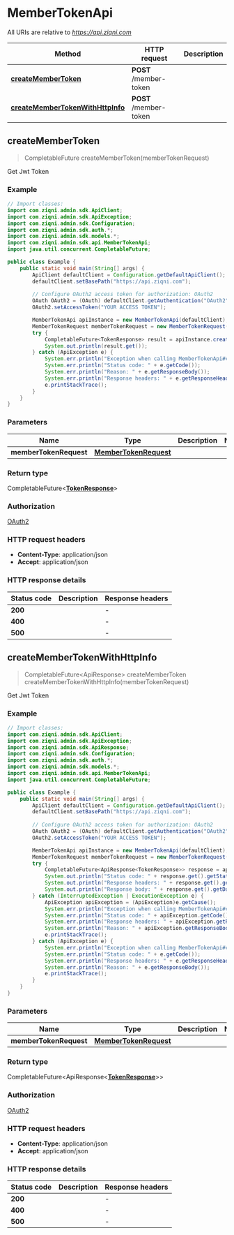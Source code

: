 # MemberTokenApi

All URIs are relative to *https://api.ziqni.com*

Method | HTTP request | Description
------------- | ------------- | -------------
[**createMemberToken**](MemberTokenApi.md#createMemberToken) | **POST** /member-token | 
[**createMemberTokenWithHttpInfo**](MemberTokenApi.md#createMemberTokenWithHttpInfo) | **POST** /member-token | 



## createMemberToken

> CompletableFuture<TokenResponse> createMemberToken(memberTokenRequest)



Get Jwt Token

### Example

```java
// Import classes:
import com.ziqni.admin.sdk.ApiClient;
import com.ziqni.admin.sdk.ApiException;
import com.ziqni.admin.sdk.Configuration;
import com.ziqni.admin.sdk.auth.*;
import com.ziqni.admin.sdk.models.*;
import com.ziqni.admin.sdk.api.MemberTokenApi;
import java.util.concurrent.CompletableFuture;

public class Example {
    public static void main(String[] args) {
        ApiClient defaultClient = Configuration.getDefaultApiClient();
        defaultClient.setBasePath("https://api.ziqni.com");
        
        // Configure OAuth2 access token for authorization: OAuth2
        OAuth OAuth2 = (OAuth) defaultClient.getAuthentication("OAuth2");
        OAuth2.setAccessToken("YOUR ACCESS TOKEN");

        MemberTokenApi apiInstance = new MemberTokenApi(defaultClient);
        MemberTokenRequest memberTokenRequest = new MemberTokenRequest(); // MemberTokenRequest | 
        try {
            CompletableFuture<TokenResponse> result = apiInstance.createMemberToken(memberTokenRequest);
            System.out.println(result.get());
        } catch (ApiException e) {
            System.err.println("Exception when calling MemberTokenApi#createMemberToken");
            System.err.println("Status code: " + e.getCode());
            System.err.println("Reason: " + e.getResponseBody());
            System.err.println("Response headers: " + e.getResponseHeaders());
            e.printStackTrace();
        }
    }
}
```

### Parameters


Name | Type | Description  | Notes
------------- | ------------- | ------------- | -------------
 **memberTokenRequest** | [**MemberTokenRequest**](MemberTokenRequest.md)|  |

### Return type

CompletableFuture<[**TokenResponse**](TokenResponse.md)>


### Authorization

[OAuth2](../README.md#OAuth2)

### HTTP request headers

- **Content-Type**: application/json
- **Accept**: application/json

### HTTP response details
| Status code | Description | Response headers |
|-------------|-------------|------------------|
| **200** |  |  -  |
| **400** |  |  -  |
| **500** |  |  -  |

## createMemberTokenWithHttpInfo

> CompletableFuture<ApiResponse<TokenResponse>> createMemberToken createMemberTokenWithHttpInfo(memberTokenRequest)



Get Jwt Token

### Example

```java
// Import classes:
import com.ziqni.admin.sdk.ApiClient;
import com.ziqni.admin.sdk.ApiException;
import com.ziqni.admin.sdk.ApiResponse;
import com.ziqni.admin.sdk.Configuration;
import com.ziqni.admin.sdk.auth.*;
import com.ziqni.admin.sdk.models.*;
import com.ziqni.admin.sdk.api.MemberTokenApi;
import java.util.concurrent.CompletableFuture;

public class Example {
    public static void main(String[] args) {
        ApiClient defaultClient = Configuration.getDefaultApiClient();
        defaultClient.setBasePath("https://api.ziqni.com");
        
        // Configure OAuth2 access token for authorization: OAuth2
        OAuth OAuth2 = (OAuth) defaultClient.getAuthentication("OAuth2");
        OAuth2.setAccessToken("YOUR ACCESS TOKEN");

        MemberTokenApi apiInstance = new MemberTokenApi(defaultClient);
        MemberTokenRequest memberTokenRequest = new MemberTokenRequest(); // MemberTokenRequest | 
        try {
            CompletableFuture<ApiResponse<TokenResponse>> response = apiInstance.createMemberTokenWithHttpInfo(memberTokenRequest);
            System.out.println("Status code: " + response.get().getStatusCode());
            System.out.println("Response headers: " + response.get().getHeaders());
            System.out.println("Response body: " + response.get().getData());
        } catch (InterruptedException | ExecutionException e) {
            ApiException apiException = (ApiException)e.getCause();
            System.err.println("Exception when calling MemberTokenApi#createMemberToken");
            System.err.println("Status code: " + apiException.getCode());
            System.err.println("Response headers: " + apiException.getResponseHeaders());
            System.err.println("Reason: " + apiException.getResponseBody());
            e.printStackTrace();
        } catch (ApiException e) {
            System.err.println("Exception when calling MemberTokenApi#createMemberToken");
            System.err.println("Status code: " + e.getCode());
            System.err.println("Response headers: " + e.getResponseHeaders());
            System.err.println("Reason: " + e.getResponseBody());
            e.printStackTrace();
        }
    }
}
```

### Parameters


Name | Type | Description  | Notes
------------- | ------------- | ------------- | -------------
 **memberTokenRequest** | [**MemberTokenRequest**](MemberTokenRequest.md)|  |

### Return type

CompletableFuture<ApiResponse<[**TokenResponse**](TokenResponse.md)>>


### Authorization

[OAuth2](../README.md#OAuth2)

### HTTP request headers

- **Content-Type**: application/json
- **Accept**: application/json

### HTTP response details
| Status code | Description | Response headers |
|-------------|-------------|------------------|
| **200** |  |  -  |
| **400** |  |  -  |
| **500** |  |  -  |

